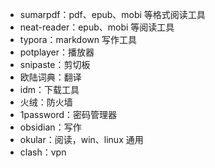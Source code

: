 - sumarpdf：pdf、epub、mobi 等格式阅读工具
- neat-reader：epub、mobi 等阅读工具
- typora：markdown 写作工具
- potplayer：播放器
- snipaste：剪切板
- 欧陆词典：翻译
- idm：下载工具
- 火绒：防火墙
- 1password：密码管理器
- obsidian：写作
- okular：阅读，win、linux 通用
- clash：vpn